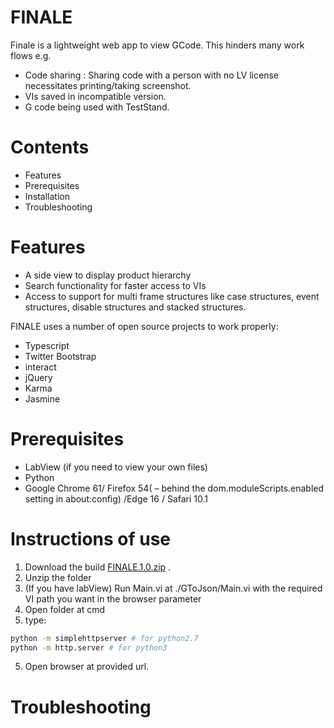 # FINALE

Finale is a lightweight web app to view GCode. This hinders many work flows e.g.

  - Code sharing : Sharing code with a person with no LV license necessitates printing/taking screenshot.
  - VIs saved in incompatible version.
  - G code being used with TestStand.

# Contents

- Features
- Prerequisites
- Installation
- Troubleshooting

# Features

  - A side view to display product hierarchy
  - Search functionality for faster access to VIs
  - Access to support for multi frame structures like case structures, event structures, disable structures and stacked structures.

FINALE uses a number of open source projects to work properly:

* Typescript
* Twitter Bootstrap
* interact
* jQuery
* Karma
* Jasmine

# Prerequisites

 - LabView (if you need to view your own files)
 - Python
 - Google Chrome 61/ Firefox 54( – behind the dom.moduleScripts.enabled setting in about:config) /Edge 16 / Safari 10.1

# Instructions of use

1. Download the build [FINALE.1.0.zip](https://nitalk.jiveon.com/servlet/JiveServlet/download/467230-18-396763/build.zip) .
2. Unzip the folder
3. (If you have labView) Run Main.vi at ./GToJson/Main.vi with the required VI path you want in the browser parameter
3. Open folder at cmd
4. type:
```sh
python -m simplehttpserver # for python2.7
python -m http.server # for python3
```
5. Open browser at provided url.

# Troubleshooting
